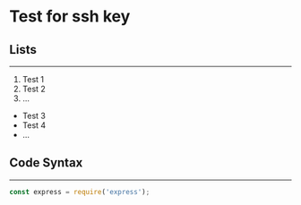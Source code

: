# Test for ssh key

## Lists
_____

1. Test 1
1. Test 2
1. ...

* Test 3
* Test 4
* ...

## Code Syntax
----

```javascript
const express = require('express');
```